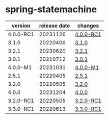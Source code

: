 # spring-statemachine

|  version  | release date |               changes                |
|-----------|--------------|--------------------------------------|
| 4.0.0-RC1 | 20231126     | [4.0.0-RC1](./4.0.0-RC1-20231126.md) |
| 3.1.0     | 20220406     | [3.1.0](./3.1.0-20220406.md)         |
| 3.2.1     | 20230620     | [3.2.1](./3.2.1-20230620.md)         |
| 3.0.1     | 20210712     | [3.0.1](./3.0.1-20210712.md)         |
| 4.0.0-M1  | 20231031     | [4.0.0-M1](./4.0.0-M1-20231031.md)   |
| 2.5.1     | 20220405     | [2.5.1](./2.5.1-20220405.md)         |
| 3.2.0     | 20220505     | [3.2.0](./3.2.0-20220505.md)         |
| 4.0.0     | 20231204     | [4.0.0](./4.0.0-20231204.md)         |
| 3.2.0-RC1 | 20220505     | [3.2.0-RC1](./3.2.0-RC1-20220505.md) |
| 3.3.0-RC1 | 20220613     | [3.3.0-RC1](./3.3.0-RC1-20220613.md) |

